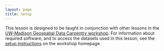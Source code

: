 ```yaml
---
layout: page
title: Setup
---
```


This lesson is designed to be taught in conjunction with other lessons in the [UW-Madison Geospatial Data Carpentry workshop](https://uw-madison-datascience.github.io/geospatial-workshop//). For information about required software, and to access the datasets used in this lesson, see the [setup instructions](https://uw-madison-datascience.github.io/geospatial-workshop/setup.html/) on the workshop homepage.
